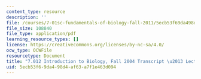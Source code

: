 ```yaml
---
content_type: resource
description: ''
file: /courses/7-01sc-fundamentals-of-biology-fall-2011/5ecb53f69da498d4af63a7f1e463d094_7_0122004L09.pdf
file_size: 108840
file_type: application/pdf
learning_resource_types: []
license: https://creativecommons.org/licenses/by-nc-sa/4.0/
ocw_type: OCWFile
resourcetype: Document
title: "7.012 Introduction to Biology, Fall 2004 Transcript \u2013 Lecture 9"
uid: 5ecb53f6-9da4-98d4-af63-a7f1e463d094
---
```

